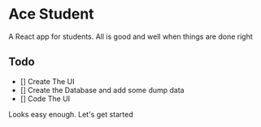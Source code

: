 # Ace Student

A React app for students. All is good and well when things are done right

## Todo

- [] Create The UI
- [] Create the Database and add some dump data
- [] Code The UI

Looks easy enough. Let's get started
